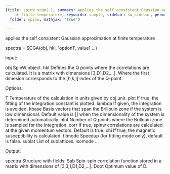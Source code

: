 ```yaml
---
{title: spinw.scga( ), summary: applies the self consistent Gaussian approximation
    at finite temperature, keywords: sample, sidebar: sw_sidebar, permalink: spinw_scga.html,
  folder: spinw, mathjax: 'true'}

---
```

applies the self consistent Gaussian approximation at finite temperature
 
spectra = SCGA(obj, hkl, 'option1', value1 ...)
 
Input:
 
obj       SpinW object.
hkl       Defines the Q points where the correlations are calculated. It
          is a matrix with dimensions [3,D1,D2,...]. Where the first
          dimesion corresponds to the [h,k,l] index of the Q-point.
 
Options:
 
T         Temperature of the calculation in units given by obj.unit.
plot      If true, the fitting of the integration constant is plotted.
lambda    If given, the integration is avoided.
kbase     Basis vectors that span the Brillouin zone if the system is low
          dimensional. Default value is [] when the dimensionality of the
          system is determined automatically.
nInt      Number of Q points where the Brillouin zone is sampled for the
          integration.
corr      If true, spinw correlations are calculated at the given
          momentum vectors. Default is true.
chi       If true, the magnetic susceptibility is calculated.
fitmode       Speedup (for fitting mode only), default is false.
sublat    List of sublattices.
isomode   ...
 
Output:
 
spectra   Structure with fields:
  Sab     Spin-spin correlation function stored in a matrix with
          dimensions of [3,3,1,D1,D2,...].
  Dopt    Optimum value of D.
 
